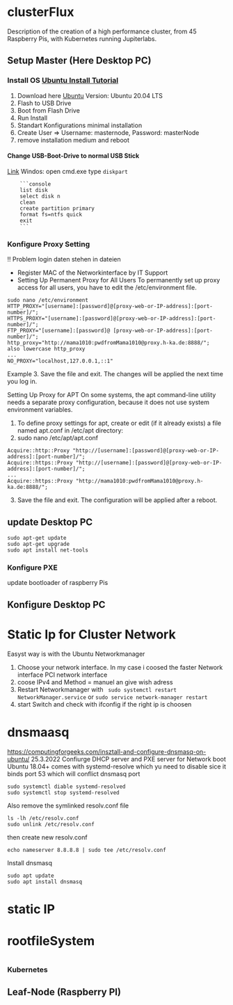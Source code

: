 # clusterFlux
Description of the creation of a high performance cluster, from 45 Raspberry Pis, with Kubernetes running Jupiterlabs.

## Setup Master (Here Desktop PC)
### Install OS [Ubuntu Install Tutorial](https://ubuntu.com/tutorials/install-ubuntu-desktop#1-overview)
1. Download here [Ubuntu](https://ubuntu.com/download/desktop) Version: Ubuntu 20.04 LTS
2. Flash to USB Drive
3. Boot from Flash Drive
4. Run Install
5. Standart Konfigurations minimal installation
6. Create User => Username: masternode, Password: masterNode
7. remove installation medium and reboot

#### Change USB-Boot-Drive to normal USB Stick

[Link](https://www.diskpart.com/articles/unboot-usb-1984.html)
Windos: open cmd.exe type ``` diskpart ```
 
        ```console
        list disk
        select disk n 
        clean
        create partition primary
        format fs=ntfs quick
        exit
        ```



### Konfigure Proxy Setting

!! Problem login daten stehen in dateien

- Register MAC of the Networkinterface by IT Support
- Setting Up Permanent Proxy for All Users
To permanently set up proxy access for all users, you have to edit the /etc/environment file.
```console
sudo nano /etc/environment
HTTP_PROXY="[username]:[password]@[proxy-web-or-IP-address]:[port-number]/";
HTTPS_PROXY="[username]:[password]@[proxy-web-or-IP-address]:[port-number]/";
FTP_PROXY="[username]:[password]@ [proxy-web-or-IP-address]:[port-number]/";
http_proxy="http://mama1010:pwdfromMama1010@proxy.h-ka.de:8888/";
also lowercase http_proxy
...
NO_PROXY="localhost,127.0.0.1,::1"
```
Example
3. Save the file and exit. The changes will be applied the next time you log in.


Setting Up Proxy for APT
On some systems, the apt command-line utility needs a separate proxy configuration, because it does not use system environment variables.

1. To define proxy settings for apt, create or edit (if it already exists) a file named apt.conf in /etc/apt directory:
2. sudo nano /etc/apt/apt.conf
```console
Acquire::http::Proxy "http://[username]:[password]@[proxy-web-or-IP-address]:[port-number]/";
Acquire::https::Proxy "http://[username]:[password]@[proxy-web-or-IP-address]:[port-number]/";
...
Acquire::https::Proxy "http://mama1010:pwdfromMama1010@proxy.h-ka.de:8888/";

```
3. Save the file and exit. The configuration will be applied after a reboot.

## update Desktop PC
```console
sudo apt-get update
sudo apt-get upgrade
sudo apt install net-tools
```


### Konfigure PXE
update bootloader of raspberry Pis
## Konfigure Desktop PC
# Static Ip for Cluster Network
 Easyst way is with the Ubuntu Networkmanager
 1. Choose your network interface. In my case i coosed the faster Network interface PCI network interface
 2. coose IPv4 and Method = manuel an give wish adress
 3. Restart Networkmanager with ``` sudo systemctl restart NetworkManager.service``` or ```sudo service network-manager restart```
 4. start Switch and check with ifconfig if the right ip is choosen
 
# dnsmaasq
https://computingforgeeks.com/insztall-and-configure-dnsmasq-on-ubuntu/  25.3.2022
Confiurge DHCP server and PXE server for Network boot
Ubuntu 18.04+ comes with systemd-resolve which yu need to disable sice it binds port 53 which will conflict dnsmasq port
```
sudo systemctl diable systemd-resolved
sudo systemctl stop systemd-resolved
```
Also remove the symlinked resolv.conf file
```
ls -lh /etc/resolv.conf
sudo unlink /etc/resolv.conf
```
then create new resolv.conf
```
echo nameserver 8.8.8.8 | sudo tee /etc/resolv.conf
```
Install dnsmasq
```
sudo apt update
sudo apt install dnsmasq
```





# static IP
# rootfileSystem
# 


### Kubernetes

## Leaf-Node (Raspberry PI)



